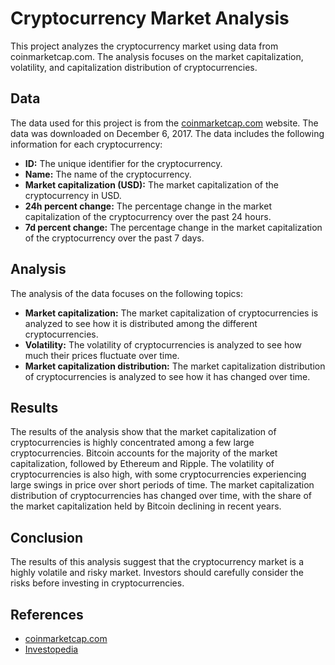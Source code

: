 # Cryptocurrency Market Analysis

This project analyzes the cryptocurrency market using data from coinmarketcap.com. The analysis focuses on the market capitalization, volatility, and capitalization distribution of cryptocurrencies.

## Data

The data used for this project is from the [coinmarketcap.com](https://coinmarketcap.com/) website. The data was downloaded on December 6, 2017. The data includes the following information for each cryptocurrency:

* **ID:** The unique identifier for the cryptocurrency.
* **Name:** The name of the cryptocurrency.
* **Market capitalization (USD):** The market capitalization of the cryptocurrency in USD.
* **24h percent change:** The percentage change in the market capitalization of the cryptocurrency over the past 24 hours.
* **7d percent change:** The percentage change in the market capitalization of the cryptocurrency over the past 7 days.

## Analysis

The analysis of the data focuses on the following topics:

* **Market capitalization:** The market capitalization of cryptocurrencies is analyzed to see how it is distributed among the different cryptocurrencies.
* **Volatility:** The volatility of cryptocurrencies is analyzed to see how much their prices fluctuate over time.
* **Market capitalization distribution:** The market capitalization distribution of cryptocurrencies is analyzed to see how it has changed over time.

## Results

The results of the analysis show that the market capitalization of cryptocurrencies is highly concentrated among a few large cryptocurrencies. Bitcoin accounts for the majority of the market capitalization, followed by Ethereum and Ripple. The volatility of cryptocurrencies is also high, with some cryptocurrencies experiencing large swings in price over short periods of time. The market capitalization distribution of cryptocurrencies has changed over time, with the share of the market capitalization held by Bitcoin declining in recent years.

## Conclusion

The results of this analysis suggest that the cryptocurrency market is a highly volatile and risky market. Investors should carefully consider the risks before investing in cryptocurrencies.

## References

* [coinmarketcap.com](https://coinmarketcap.com/)
* [Investopedia](https://www.investopedia.com/)
